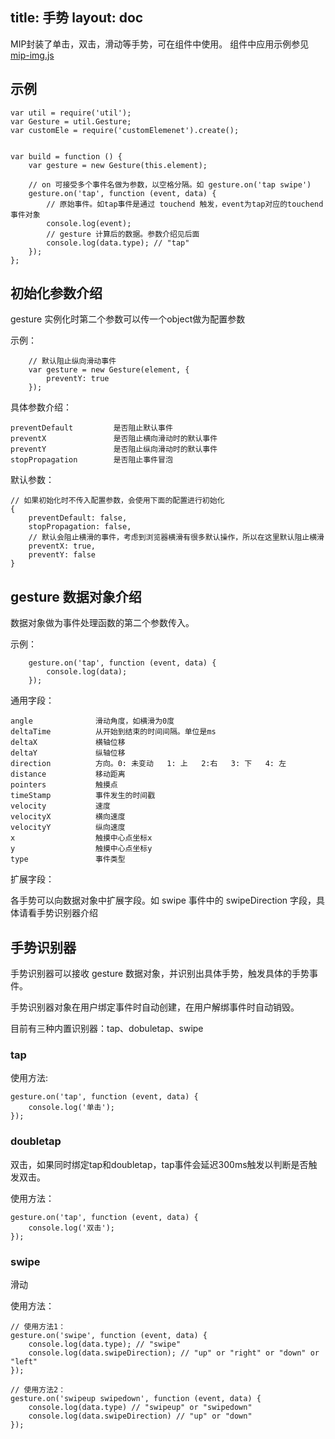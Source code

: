 title: 手势
layout: doc
---

MIP封装了单击，双击，滑动等手势，可在组件中使用。
组件中应用示例参见 [mip-img.js](https://github.com/mipengine/mip/blob/master/src/components/mip-img.js)

## 示例

```
var util = require('util');
var Gesture = util.Gesture;
var customEle = require('customElemenet').create();


var build = function () {
    var gesture = new Gesture(this.element);

    // on 可接受多个事件名做为参数，以空格分隔。如 gesture.on('tap swipe')
    gesture.on('tap', function (event, data) {
        // 原始事件。如tap事件是通过 touchend 触发，event为tap对应的touchend事件对象
        console.log(event);
        // gesture 计算后的数据。参数介绍见后面
        console.log(data.type); // "tap"
    });
};
```

## 初始化参数介绍

gesture 实例化时第二个参数可以传一个object做为配置参数

示例：
```
    // 默认阻止纵向滑动事件
    var gesture = new Gesture(element, {
        preventY: true
    });
```

具体参数介绍：

    preventDefault         是否阻止默认事件
    preventX               是否阻止横向滑动时的默认事件
    preventY               是否阻止纵向滑动时的默认事件
    stopPropagation        是否阻止事件冒泡

默认参数：

    // 如果初始化时不传入配置参数，会使用下面的配置进行初始化
    {
        preventDefault: false,
        stopPropagation: false,
        // 默认会阻止横滑的事件，考虑到浏览器横滑有很多默认操作，所以在这里默认阻止横滑
        preventX: true,
        preventY: false
    }

## gesture 数据对象介绍

数据对象做为事件处理函数的第二个参数传入。

示例：
```
    gesture.on('tap', function (event, data) {
        console.log(data);
    });
```

通用字段：

    angle              滑动角度，如横滑为0度
    deltaTime          从开始到结束的时间间隔。单位是ms
    deltaX             横轴位移
    deltaY             纵轴位移
    direction          方向。0: 未变动   1: 上   2:右   3: 下   4: 左
    distance           移动距离
    pointers           触摸点
    timeStamp          事件发生的时间戳
    velocity           速度
    velocityX          横向速度
    velocityY          纵向速度
    x                  触摸中心点坐标x
    y                  触摸中心点坐标y
    type               事件类型

扩展字段：

各手势可以向数据对象中扩展字段。如 swipe 事件中的 swipeDirection 字段，具体请看手势识别器介绍

## 手势识别器

手势识别器可以接收 gesture 数据对象，并识别出具体手势，触发具体的手势事件。

手势识别器对象在用户绑定事件时自动创建，在用户解绑事件时自动销毁。

目前有三种内置识别器：tap、dobuletap、swipe

### tap


使用方法:

```
gesture.on('tap', function (event, data) {
    console.log('单击');
});
```


### doubletap

双击，如果同时绑定tap和doubletap，tap事件会延迟300ms触发以判断是否触发双击。

使用方法：
```
gesture.on('tap', function (event, data) {
    console.log('双击');
});
```

### swipe

滑动

使用方法：
```
// 使用方法1：
gesture.on('swipe', function (event, data) {
    console.log(data.type); // "swipe"
    console.log(data.swipeDirection); // "up" or "right" or "down" or "left"
});

// 使用方法2：
gesture.on('swipeup swipedown', function (event, data) {
    console.log(data.type) // "swipeup" or "swipedown"
    console.log(data.swipeDirection) // "up" or "down"
});
```


